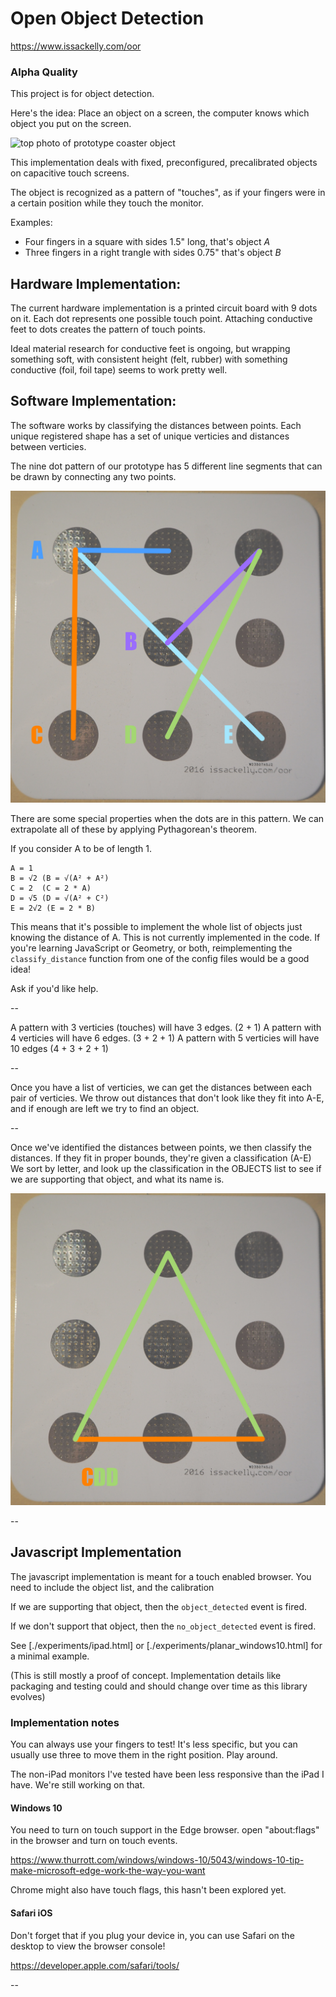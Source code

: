 # Open Object Detection

https://www.issackelly.com/oor

### Alpha Quality

This project is for object detection.

Here's the idea: Place an object on a screen, the computer knows which object you put on the screen.
 
![top photo of prototype coaster object](https://www.issackelly.com/siteapi/imgix_url?url=/uploads/P9180172.JPG&w=1200)

This implementation deals with fixed, preconfigured, precalibrated objects on capacitive touch screens.

The object is recognized as a pattern of "touches", as if your fingers were in a certain position while they touch the monitor.

Examples:

* Four fingers in a square with sides 1.5" long, that's object *A*
* Three fingers in a right trangle with sides 0.75" that's object *B*
 
## Hardware Implementation:

The current hardware implementation is a printed circuit board with 9 dots on it. Each dot represents one possible touch point.
Attaching conductive feet to dots creates the pattern of touch points.

Ideal material research for conductive feet is ongoing, but wrapping something soft, with consistent height (felt, rubber)
with something conductive (foil, foil tape) seems to work pretty well.

## Software Implementation:

The software works by classifying the distances between points. Each unique registered shape has a set of unique verticies and distances between verticies.

The nine dot pattern of our prototype has 5 different line segments that can be drawn by connecting any two points.

![nine dots with labeled edge lengths](./static/dot-edge-lengths.jpg)

There are some special properties when the dots are in this pattern. We can extrapolate all of these by applying Pythagorean's theorem.


If you consider A to be of length 1.

    A = 1
    B = √2 (B = √(A² + A²)
    C = 2  (C = 2 * A)
    D = √5 (D = √(A² + C²)
    E = 2√2 (E = 2 * B)

This means that it's possible to implement the whole list of objects just knowing the distance of A. This is not currently implemented in the code.
If you're learning JavaScript or Geometry, or both, reimplementing the `classify_distance` function from one of the config files would be a good idea!

Ask if you'd like help.

--

A pattern with 3 verticies (touches) will have 3 edges. (2 + 1)
A pattern with 4 verticies will have 6 edges. (3 + 2 + 1)
A pattern with 5 verticies will have 10 edges (4 + 3 + 2 + 1)

--

Once you have a list of verticies, we can get the distances between each pair of verticies.
We throw out distances that don't look like they fit into A-E, and if enough are left we try to find an object.

--

Once we've identified the distances between points, we then classify the distances. If they fit in proper bounds, they're given a classification (A-E)
We sort by letter, and look up the classification in the OBJECTS list to see if we are supporting that object, and what its name is.

![CDD - large isosceles triangle](./static/CDD.jpg)
 
--

## Javascript Implementation

The javascript implementation is meant for a touch enabled browser. You need to include the object list, and the calibration


If we are supporting that object, then the `object_detected` event is fired.

If we don't support that object, then the `no_object_detected` event is fired.

See [./experiments/ipad.html] or [./experiments/planar_windows10.html] for a minimal example.

(This is still mostly a proof of concept. Implementation details like packaging and testing could and should change over time as this library evolves) 


### Implementation notes

You can always use your fingers to test! It's less specific, but you can usually use three to move them in the right position. Play around.

The non-iPad monitors I've tested have been less responsive than the iPad I have. We're still working on that.

#### Windows 10

You need to turn on touch support in the Edge browser. open "about:flags" in the browser and turn on touch events.

https://www.thurrott.com/windows/windows-10/5043/windows-10-tip-make-microsoft-edge-work-the-way-you-want

Chrome might also have touch flags, this hasn't been explored yet.

#### Safari iOS

Don't forget that if you plug your device in, you can use Safari on the desktop to view the browser console!

https://developer.apple.com/safari/tools/

--


